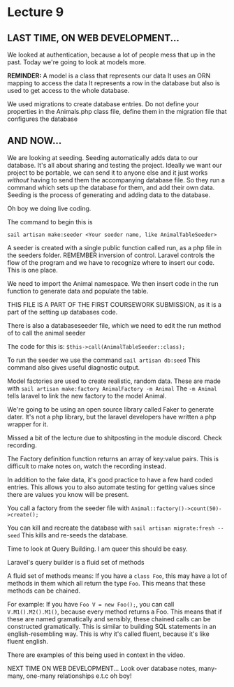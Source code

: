 # Lecture 9
## LAST TIME, ON WEB DEVELOPMENT...

We looked at authentication, because a lot of people mess that up in the past. Today we're going to look at models more.

<b>REMINDER:</b>
A model is a class that represents our data
It uses an ORN mapping to access the data
It represents a row in the database but also is used to get access to the whole database.

We used migrations to create database entries. Do not define your properties in the Animals.php class file, define them in the migration file that configures the database

## AND NOW...

We are looking at seeding.
Seeding automatically adds data to our database. It's all about sharing and testing the project. Ideally we want our project to be portable, we can send it to anyone else and it just works *without* having to send them the accompanying database file. So they run a command which sets up the database for them, and add their own data. Seeding is the process of generating and adding data to the database.

Oh boy we doing live coding.

The command to begin this is

`sail artisan make:seeder <Your seeder name, like AnimalTableSeeder>`

A seeder is created with a single public function called run, as a php file in the seeders folder. REMEMBER inversion of control. Laravel controls the flow of the program and we have to recognize where to insert our code. This is one place.

We need to import the Animal namespace. We then insert code in the run function to generate data and populate the table.

THIS FILE IS A PART OF THE FIRST COURSEWORK SUBMISSION, as it is a part of the setting up databases code.

There is also a databaseseeder file, which we need to edit the run method of to call the animal seeder

The code for this is: `$this->call(AnimalTableSeeder::class);`

To run the seeder we use the command `sail artisan db:seed`
This command also gives useful diagnostic output.

Model factories are used to create realistic, random data. These are made with `sail artisan make:factory AnimalFactory -m Animal`
The `-m Animal` tells laravel to link the new factory to the model Animal.

We're going to be using an open source library called Faker to generate dater. It's not a php library, but the laravel developers have written a php wrapper for it.

Missed a bit of the lecture due to shitposting in the module discord. Check recording.

The Factory definition function returns an array of key:value pairs. This is difficult to make notes on, watch the recording instead.

In addition to the fake data, it's good practice to have a few hard coded entries. This allows you to also automate testing for getting values since there are values you know will be present.

You call a factory from the seeder file with `Animal::factory()->count(50)->create();`

You can kill and recreate the database with `sail artisan migrate:fresh --seed`
This kills and re-seeds the database.

Time to look at Query Building. I am queer this should be easy.

Laravel's query builder is a fluid set of methods

A fluid set of methods means:
If you have a `class Foo`, this may have a lot of methods in them which all return the type `Foo`. This means that these methods can be chained.

For example:
If you have `Foo V = new Foo();`, you can call `V.M1().M2().M1()`, because every method returns a Foo. This means that if these are named gramatically and sensibly, these chained calls can be constructed gramatically. This is similar to building SQL statements in an english-resembling way. This is why it's called fluent, because it's like fluent english.

There are examples of this being used in context in the video.

NEXT TIME ON WEB DEVELOPMENT...
Look over database notes, many-many, one-many relationships e.t.c oh boy!
